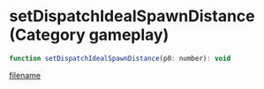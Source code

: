 # setDispatchIdealSpawnDistance (Category gameplay)

```js
function setDispatchIdealSpawnDistance(p0: number): void
```

[filename](setDispatchIdealSpawnDistance_m.md ':include')